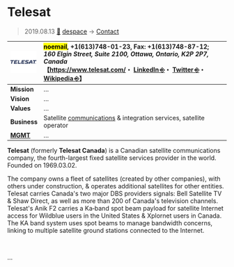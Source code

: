 # Telesat
> 2019.08.13 [🚀](../../../index/index.md) [despace](../index.md) → [Contact](../contact.md)

|[![](../f/contact/t/telesat_logo1_thumb.webp)](../f/contact/t/telesat_logo1.webp)|<mark>noemail</mark>, +1(613)748-01-23, Fax: +1(613)748-87-12;<br> *160 Elgin Street, Suite 2100, Ottawa, Ontario, K2P 2P7, Canada*<br> 【<https://www.telesat.com/>・ [LinkedIn ⎆](https://www.linkedin.com/company/telesat.com)・ [Twitter ⎆](https://twitter.com/Telesat)・ [Wikipedia ⎆](https://en.wikipedia.org/wiki/Telesat)】|
|:-|:-|
|**Mission**|…|
|**Vision**|…|
|**Values**|…|
|**Business**|Satellite [communications](../comms.md) & integration services, satellite operator|
|**[MGMT](../mgmt.md)**|…|

**Telesat** (formerly **Telesat Canada**) is a Canadian satellite communications company, the fourth-largest fixed satellite services provider in the world. Founded on 1969.03.02.

The company owns a fleet of satellites (created by other companies), with others under construction, & operates additional satellites for other entities. Telesat carries Canada's two major DBS providers signals: Bell Satellite TV & Shaw Direct, as well as more than 200 of Canada's television channels. Telesat's Anik F2 carries a Ka‑band spot beam payload for satellite Internet access for Wildblue users in the United States & Xplornet users in Canada. The KA band system uses spot beams to manage bandwidth concerns, linking to multiple satellite ground stations connected to the Internet.

<p style="page-break-after:always"> </p>

…

